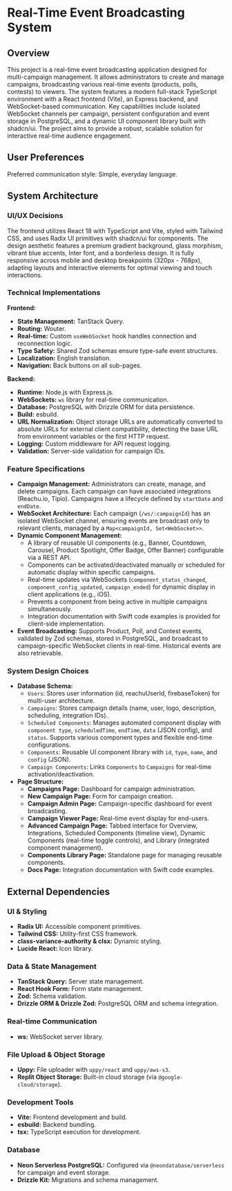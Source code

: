 # Real-Time Event Broadcasting System

## Overview

This project is a real-time event broadcasting application designed for multi-campaign management. It allows administrators to create and manage campaigns, broadcasting various real-time events (products, polls, contests) to viewers. The system features a modern full-stack TypeScript environment with a React frontend (Vite), an Express backend, and WebSocket-based communication. Key capabilities include isolated WebSocket channels per campaign, persistent configuration and event storage in PostgreSQL, and a dynamic UI component library built with shadcn/ui. The project aims to provide a robust, scalable solution for interactive real-time audience engagement.

## User Preferences

Preferred communication style: Simple, everyday language.

## System Architecture

### UI/UX Decisions
The frontend utilizes React 18 with TypeScript and Vite, styled with Tailwind CSS, and uses Radix UI primitives with shadcn/ui for components. The design aesthetic features a premium gradient background, glass morphism, vibrant blue accents, Inter font, and a borderless design. It is fully responsive across mobile and desktop breakpoints (320px - 768px), adapting layouts and interactive elements for optimal viewing and touch interactions.

### Technical Implementations
**Frontend:**
- **State Management:** TanStack Query.
- **Routing:** Wouter.
- **Real-time:** Custom `useWebSocket` hook handles connection and reconnection logic.
- **Type Safety:** Shared Zod schemas ensure type-safe event structures.
- **Localization:** English translation.
- **Navigation:** Back buttons on all sub-pages.

**Backend:**
- **Runtime:** Node.js with Express.js.
- **WebSockets:** `ws` library for real-time communication.
- **Database:** PostgreSQL with Drizzle ORM for data persistence.
- **Build:** esbuild.
- **URL Normalization:** Object storage URLs are automatically converted to absolute URLs for external client compatibility, detecting the base URL from environment variables or the first HTTP request.
- **Logging:** Custom middleware for API request logging.
- **Validation:** Server-side validation for campaign IDs.

### Feature Specifications
- **Campaign Management:** Administrators can create, manage, and delete campaigns. Each campaign can have associated integrations (Reachu.io, Tipio). Campaigns have a lifecycle defined by `startDate` and `endDate`.
- **WebSocket Architecture:** Each campaign (`/ws/:campaignId`) has an isolated WebSocket channel, ensuring events are broadcast only to relevant clients, managed by a `Map<campaignId, Set<WebSocket>>`.
- **Dynamic Component Management:**
    - A library of reusable UI components (e.g., Banner, Countdown, Carousel, Product Spotlight, Offer Badge, Offer Banner) configurable via a REST API.
    - Components can be activated/deactivated manually or scheduled for automatic display within specific campaigns.
    - Real-time updates via WebSockets (`component_status_changed`, `component_config_updated`, `campaign_ended`) for dynamic display in client applications (e.g., iOS).
    - Prevents a component from being active in multiple campaigns simultaneously.
    - Integration documentation with Swift code examples is provided for client-side implementation.
- **Event Broadcasting:** Supports Product, Poll, and Contest events, validated by Zod schemas, stored in PostgreSQL, and broadcast to campaign-specific WebSocket clients in real-time. Historical events are also retrievable.

### System Design Choices
- **Database Schema:**
    - `Users`: Stores user information (id, reachuUserId, firebaseToken) for multi-user architecture.
    - `Campaigns`: Stores campaign details (name, user, logo, description, scheduling, integration IDs).
    - `Scheduled Components`: Manages automated component display with `component type`, `scheduledTime`, `endTime`, `data` (JSON config), and `status`. Supports various component types and flexible end-time configurations.
    - `Components`: Reusable UI component library with `id`, `type`, `name`, and `config` (JSON).
    - `Campaign Components`: Links `Components` to `Campaigns` for real-time activation/deactivation.
- **Page Structure:**
    - **Campaigns Page:** Dashboard for campaign administration.
    - **New Campaign Page:** Form for campaign creation.
    - **Campaign Admin Page:** Campaign-specific dashboard for event broadcasting.
    - **Campaign Viewer Page:** Real-time event display for end-users.
    - **Advanced Campaign Page:** Tabbed interface for Overview, Integrations, Scheduled Components (timeline view), Dynamic Components (real-time toggle controls), and Library (integrated component management).
    - **Components Library Page:** Standalone page for managing reusable components.
    - **Docs Page:** Integration documentation with Swift code examples.

## External Dependencies

### UI & Styling
- **Radix UI:** Accessible component primitives.
- **Tailwind CSS:** Utility-first CSS framework.
- **class-variance-authority & clsx:** Dynamic styling.
- **Lucide React:** Icon library.

### Data & State Management
- **TanStack Query:** Server state management.
- **React Hook Form:** Form state management.
- **Zod:** Schema validation.
- **Drizzle ORM & Drizzle Zod:** PostgreSQL ORM and schema integration.

### Real-time Communication
- **ws:** WebSocket server library.

### File Upload & Object Storage
- **Uppy:** File uploader with `uppy/react` and `uppy/aws-s3`.
- **Replit Object Storage:** Built-in cloud storage (via `@google-cloud/storage`).

### Development Tools
- **Vite:** Frontend development and build.
- **esbuild:** Backend bundling.
- **tsx:** TypeScript execution for development.

### Database
- **Neon Serverless PostgreSQL:** Configured via `@neondatabase/serverless` for campaign and event storage.
- **Drizzle Kit:** Migrations and schema management.